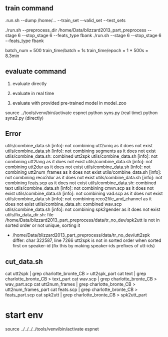 ## train command
.run.sh --dump /home/... --train_set --valid_set --test_sets

./run.sh --preprocess_dir /home/Data/blizzard2013_part_preprocess  --stage 6 --stop_stage 6 --feats_type fbank
./run.sh  --stage 6 --stop_stage 6 --feats_type fbank

batch_num = 500
train_time/batch = 1s
train_time/epoch = 1 * 500s = 8.3min


## evaluate command
1. evaluate directly
   
2. evaluate in real time

3. evaluate with provided pre-trained model in model_zoo

source ../tools/venv/bin/activate espnet
python syns.py  (real time)
python syns2.py (directly)


## Error
utils/combine_data.sh [info]: not combining utt2uniq as it does not exist
utils/combine_data.sh [info]: not combining segments as it does not exist
utils/combine_data.sh: combined utt2spk
utils/combine_data.sh [info]: not combining utt2lang as it does not exist
utils/combine_data.sh [info]: not combining utt2dur as it does not exist
utils/combine_data.sh [info]: not combining utt2num_frames as it does not exist
utils/combine_data.sh [info]: not combining reco2dur as it does not exist
utils/combine_data.sh [info]: not combining feats.scp as it does not exist
utils/combine_data.sh: combined text
utils/combine_data.sh [info]: not combining cmvn.scp as it does not exist
utils/combine_data.sh [info]: not combining vad.scp as it does not exist
utils/combine_data.sh [info]: not combining reco2file_and_channel as it does not exist
utils/combine_data.sh: combined wav.scp
utils/combine_data.sh [info]: not combining spk2gender as it does not exist
utils/fix_data_dir.sh: file /home/Data/blizzard2013_part_preprocess/data/tr_no_dev/spk2utt is not in sorted order or not unique, sorting it
- /home/Data/blizzard2013_part_preprocess/data/tr_no_dev/utt2spk differ: char 322587, line 7266
utt2spk is not in sorted order when sorted first on speaker-id 
(fix this by making speaker-ids prefixes of utt-ids)


## cut_data.sh

cat utt2spk | grep charlotte_bronte_CB > utt2spk_part
cat text | grep charlotte_bronte_CB > text_part
cat wav.scp | grep charlotte_bronte_CB > wav_part.scp
cat utt2num_frames | grep charlotte_bronte_CB > utt2num_frames_part
cat feats.scp | grep charlotte_bronte_CB > feats_part.scp
cat spk2utt | grep charlotte_bronte_CB > spk2utt_part


# start env

source ../../../../tools/venv/bin/activate espnet
